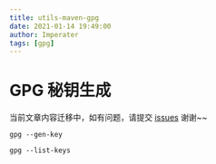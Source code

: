 ```yaml
---
title: utils-maven-gpg
date: 2021-01-14 19:49:00
author: Imperater
tags: [gpg]
---
```


# GPG 秘钥生成

当前文章内容迁移中，如有问题，请提交 [issues](https://github.com/Starrier/starrier.github.io/issues) 谢谢~~


```shell script
gpg --gen-key
```

```shell script
gpg --list-keys
```

